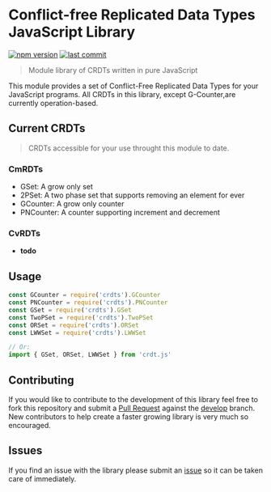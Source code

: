 # Conflict-free Replicated Data Types JavaScript Library

[![npm version](https://img.shields.io/npm/v/crdt.js.svg)](https://www.npmjs.com/package/crdt.js)
[![last commit](https://img.shields.io/github/last-commit/xcesiv/crdt.js.svg)](https://github.com/xcesiv/crdt.js)
> Module library of CRDTs written in pure JavaScript

This module provides a set of Conflict-Free Replicated Data Types for your JavaScript programs. All CRDTs in this library, except G-Counter,are currently operation-based.

## Current CRDTs

> CRDTs accessible for your use throught this module to date.

### CmRDTs

* GSet: A grow only set
* 2PSet: A two phase set that supports removing an element for ever
* GCounter: A grow only counter
* PNCounter: A counter supporting increment and decrement

### CvRDTs

* __todo__

## Usage

```javascript
const GCounter = require('crdts').GCounter
const PNCounter = require('crdts').PNCounter
const GSet = require('crdts').GSet
const TwoPSet = require('crdts').TwoPSet
const ORSet = require('crdts').ORSet
const LWWSet = require('crdts').LWWSet

// Or:
import { GSet, ORSet, LWWSet } from 'crdt.js'
```

## Contributing

If you would like to contribute to the development of this library feel free to fork this repository and submit a [Pull Request](https://github.com/xcesiv/crdt.js/pulls) against the [develop](https://github.com/xcesiv/crtd.js/tree/develop) branch. New contributors to help create a faster growing library is very much so encouraged.

## Issues

If you find an issue with the library please submit an [issue](https://github.com/xcesiv/crtd.js/issues) so it can be taken care of immediately.
